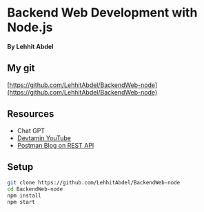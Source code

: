 # Backend Web Development with Node.js
**By Lehhit Abdel**

## My git

[https://github.com/LehhitAbdel/BackendWeb-node](https://github.com/LehhitAbdel/BackendWeb-node)

## Resources
- Chat GPT
- [Devtamin YouTube](https://www.youtube.com/channel/UCRujHTx-jSo4SIS03RA7EuQ)
- [Postman Blog on REST API](https://blog.postman.com/how-to-create-a-rest-api-with-node-js-and-express/)

## Setup
```bash
git clone https://github.com/LehhitAbdel/BackendWeb-node
cd BackendWeb-node
npm install
npm start
```